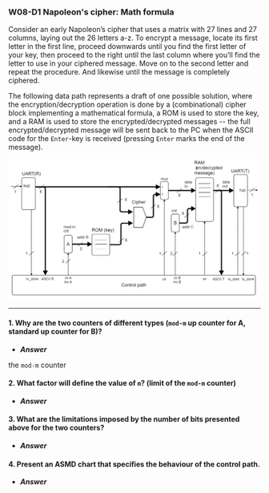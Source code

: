 ### W08-D1 Napoleon's cipher: Math formula

Consider an early Napoleon’s cipher that uses a matrix with 27 lines and 27 columns, laying out the 26 letters a-z. To encrypt a message, locate its first letter in the first line, proceed downwards until you find the first letter of your key, then proceed to the right until the last column where you’ll find the letter to use in your ciphered message. Move on to the second letter and repeat the procedure. And likewise until the message is completely ciphered. 

The following data path represents a draft of one possible solution, where the encryption/decryption operation is done by a (combinational) cipher block implementing a mathematical formula, a ROM is used to store the key, and a RAM is used to store the encrypted/decrypted messages -- the full encrypted/decrypted message will be sent back to the PC when the ASCII code for the `Enter`-key is received (pressing `Enter` marks the end of the message).

<img src="/Resources/images/w8d1.png" alt="drawing" width="600"/>

------

#### 1. Why are the two counters of different types (`mod-m` up counter for A, standard up counter for B)?

- ***Answer***

the `mod-m` counter 

#### 2. What factor will define the value of `m`? (limit of the `mod-m` counter)

- ***Answer***


#### 3. What are the limitations imposed by the number of bits presented above for the two counters?

- ***Answer***


#### 4. Present an ASMD chart that specifies the behaviour of the control path.

- ***Answer***

